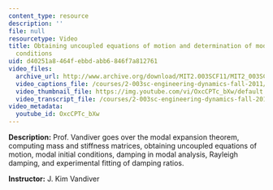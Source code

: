 ```yaml
---
content_type: resource
description: ''
file: null
resourcetype: Video
title: Obtaining uncoupled equations of motion and determination of modal initial
  conditions
uid: d40251a8-464f-ebbd-abb6-846f7a812761
video_files:
  archive_url: http://www.archive.org/download/MIT2.003SCF11/MIT2_003SCF11_lec24_300k.mp4
  video_captions_file: /courses/2-003sc-engineering-dynamics-fall-2011/87db9dba08a55a6a9bae3a0c2c12574f_OxcCPTc_bXw.vtt
  video_thumbnail_file: https://img.youtube.com/vi/OxcCPTc_bXw/default.jpg
  video_transcript_file: /courses/2-003sc-engineering-dynamics-fall-2011/c420ed3419f561c3024a2a4fd638dd1d_OxcCPTc_bXw.pdf
video_metadata:
  youtube_id: OxcCPTc_bXw
---
```


**Description:** Prof. Vandiver goes over the modal expansion theorem, computing mass and stiffness matrices, obtaining uncoupled equations of motion, modal initial conditions, damping in modal analysis, Rayleigh damping, and experimental fitting of damping ratios.

**Instructor:** J. Kim Vandiver